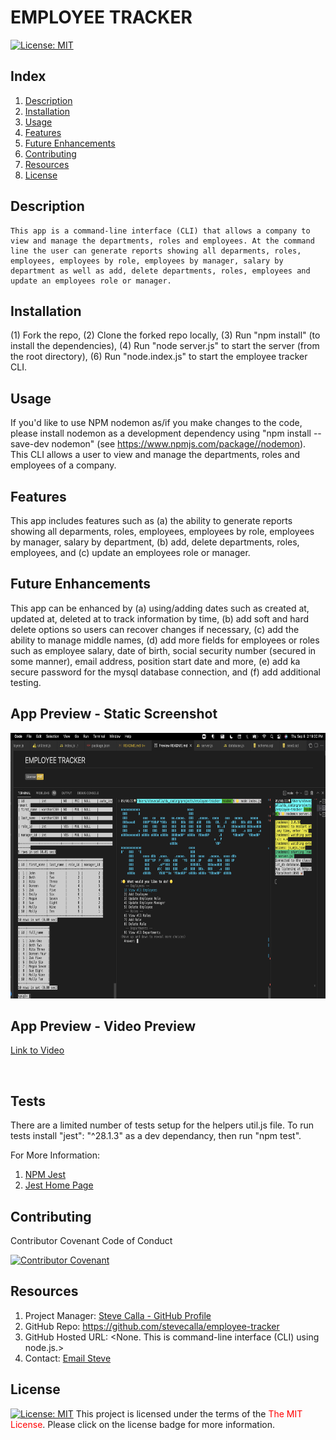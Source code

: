 # EMPLOYEE TRACKER 
[![License:  MIT](https://img.shields.io/badge/License-MIT-yellow.svg)](https://opensource.org/licenses/MIT)

## Index

1. [Description](#description)
2. [Installation](#installation)
3. [Usage](#usage)
4. [Features](#features)
5. [Future Enhancements](#future-enhancements)
6. [Contributing](#contributing)
7. [Resources](#resources)
8. [License](#license)

## Description

```
This app is a command-line interface (CLI) that allows a company to view and manage the departments, roles and employees. At the command line the user can generate reports showing all deparments, roles, employees, employees by role, employees by manager, salary by department as well as add, delete departments, roles, employees and update an employees role or manager. 
```
## Installation

(1) Fork the repo, (2) Clone the forked repo locally, (3) Run "npm install" (to install the dependencies), (4) Run "node server.js" to start the server (from the root directory), (6) Run "node.index.js" to start the employee tracker CLI.

## Usage

If you'd like to use NPM nodemon as/if you make changes to the code, please install nodemon as a development dependency using "npm install --save-dev nodemon" (see https://www.npmjs.com/package//nodemon). This CLI allows a user to view and manage the departments, roles and employees of a company.

## Features

This app includes features such as (a) the ability to generate reports showing all deparments, roles, employees, employees by role, employees by manager, salary by department, (b) add, delete departments, roles, employees, and (c) update an employees role or manager.
<!-- 
1. TBD
2. TBD
3. TBD
-->
## Future Enhancements

This app can be enhanced by (a) using/adding dates such as created at, updated at, deleted at to track information by time, (b) add soft and hard delete options so users can recover changes if necessary, (c) add the ability to manage middle names, (d) add more fields for employees or roles such as employee salary, date of birth, social security number (secured in some manner), email address, position start date and more, (e) add ka secure password for the mysql database connection, and (f) add additional testing.
<!-- 
1. TBD
2. TBD
3. TBD
-->

## App Preview - Static Screenshot

<img alt="" src="./dist/images/static-image.png" width="100%" height="425"/>

## App Preview - Video Preview
[Link to Video](https://www.youtube.com/watch?v=_hr9SKZC5Rc&feature=youtu.be)

<img alt="" src="./dist/images/app-video.gif"/>

## Tests

There are a limited number of tests setup for the helpers util.js file. To run tests install "jest": "^28.1.3" as a dev dependancy, then run "npm test".

For More Information:
1. [NPM Jest](https://www.npmjs.com/package/jest)
2. [Jest Home Page](https://jestjs.io/)

## Contributing

Contributor Covenant Code of Conduct

[![Contributor Covenant](https://img.shields.io/badge/Contributor%20Covenant-2.1-4baaaa.svg)](https://www.contributor-covenant.org/version/2/1/code_of_conduct/code_of_conduct.md)

<!-- DELETE THIS SECTION FOR THE FINAL README. For more information on example contribution guidelines please see the links below.

1. Contributor Convent: [Information](https://www.contributor-covenant.org/)
2. Contributor Covenant Code of Conduct: [Markdown File](hhttps://www.contributor-covenant.org/version/2/1/code_of_conduct/code_of_conduct.md)
-->

## Resources

1. Project Manager: [Steve Calla - GitHub Profile](https://github.com/stevecalla)
2. GitHub Repo: <https://github.com/stevecalla/employee-tracker>
3. GitHub Hosted URL: <None. This is command-line interface (CLI) using node.js.>
4. Contact: [Email Steve](mailto:callasteven@gmail.com)

## License 

[![License:  MIT](https://img.shields.io/badge/License-MIT-yellow.svg)](https://opensource.org/licenses/MIT)
This project is licensed under the terms of the <span style="color:red">The MIT License</span>. Please click on the license badge for more information.

<!-- DELETE THIS SECTION FOR THE FINAL README. Per Github, you are under no obligation to choose a license. However, without a license, the default copyright laws apply, meaning that you retain all rights to your source code and no one may reproduce, distribute, or create derivative works from your work. If you're creating an open source project, we strongly encourage you to include an open source license. The Open Source Guide provides additional guidance on choosing the correct license for your project. SEE THE FOLLOWING LINKS FOR MORE INFORMATION:

1. GitHub: [Licensing a repository](https://docs.github.com/en/repositories/managing-your-repositorys-settings-and-features/customizing-your-repository/licensing-a-repository)
2. Open Source Guide: [To Choose A License](https://choosealicense.com/)
-->

<!-- OTHER SECTIONS IF YOU LIKE
## Technologies

1. HTML
2. CSS
3. JavaScript
4. GitHub (website hosting and source code management)
5. TBD
6. TBD

### 3rd Party Application Programming Interfaces

1. [TBD](https://TBD)
2. [TBD](https://TBD)
3. [TBD](https://TBD)

### Dependencies

1. [VS Code Live Server](https://ritwickdey.github.io/vscode-live-server/)

## Collaborators

1. FIRST & LAST NAME: [Github LINK](https://github.com/<Github user name>/)
2. FIRST & LAST NAME: [Github LINK](https://github.com/<Github user name>/)
3. FIRST & LAST NAME: [Github LINK](https://github.com/<Github user name>/)

## Resources

1. GitHub Repo: <https://github.com/tbd/tbd>
2. GitHub Hosted URL: <https://tbd.tbd.com/tbd>
-->
